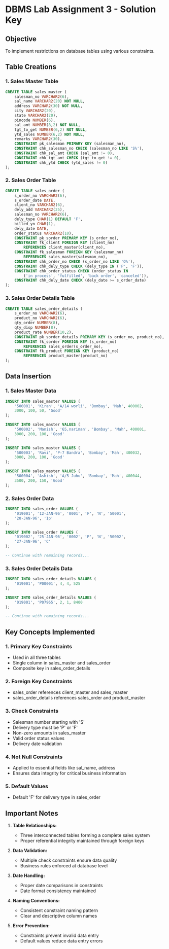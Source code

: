 # DBMS Lab Assignment 3 - Solution Key

## Objective
To implement restrictions on database tables using various constraints.

## Table Creations

### 1. Sales Master Table
```sql
CREATE TABLE sales_master (
    salesman_no VARCHAR2(6),
    sal_name VARCHAR2(20) NOT NULL,
    address VARCHAR2(30) NOT NULL,
    city VARCHAR2(20),
    state VARCHAR2(20),
    pincode NUMBER(6),
    sal_amt NUMBER(8,2) NOT NULL,
    tgt_to_get NUMBER(6,2) NOT NULL,
    ytd_sales NUMBER(6,2) NOT NULL,
    remarks VARCHAR2(30),
    CONSTRAINT pk_salesman PRIMARY KEY (salesman_no),
    CONSTRAINT chk_salesman_no CHECK (salesman_no LIKE 'S%'),
    CONSTRAINT chk_sal_amt CHECK (sal_amt != 0),
    CONSTRAINT chk_tgt_amt CHECK (tgt_to_get != 0),
    CONSTRAINT chk_ytd CHECK (ytd_sales != 0)
);
```

### 2. Sales Order Table
```sql
CREATE TABLE sales_order (
    s_order_no VARCHAR2(6),
    s_order_date DATE,
    client_no VARCHAR2(6),
    dely_add VARCHAR2(25),
    salesman_no VARCHAR2(6),
    dely_type CHAR(1) DEFAULT 'F',
    billed_yn CHAR(1),
    dely_date DATE,
    order_status VARCHAR2(10),
    CONSTRAINT pk_sorder PRIMARY KEY (s_order_no),
    CONSTRAINT fk_client FOREIGN KEY (client_no) 
        REFERENCES client_master(client_no),
    CONSTRAINT fk_salesman FOREIGN KEY (salesman_no) 
        REFERENCES sales_master(salesman_no),
    CONSTRAINT chk_order_no CHECK (s_order_no LIKE 'O%'),
    CONSTRAINT chk_dely_type CHECK (dely_type IN ('P', 'F')),
    CONSTRAINT chk_order_status CHECK (order_status IN 
        ('in process', 'fulfilled', 'back order', 'canceled')),
    CONSTRAINT chk_dely_date CHECK (dely_date >= s_order_date)
);
```

### 3. Sales Order Details Table
```sql
CREATE TABLE sales_order_details (
    s_order_no VARCHAR2(6),
    product_no VARCHAR2(6),
    qty_order NUMBER(8),
    qty_disp NUMBER(8),
    product_rate NUMBER(10,2),
    CONSTRAINT pk_sorder_details PRIMARY KEY (s_order_no, product_no),
    CONSTRAINT fk_sorder FOREIGN KEY (s_order_no) 
        REFERENCES sales_order(s_order_no),
    CONSTRAINT fk_product FOREIGN KEY (product_no) 
        REFERENCES product_master(product_no)
);
```

## Data Insertion

### 1. Sales Master Data
```sql
INSERT INTO sales_master VALUES (
    '500001', 'Kiran', 'A/14 worli', 'Bombay', 'Mah', 400002,
    3000, 100, 50, 'Good'
);

INSERT INTO sales_master VALUES (
    '500002', 'Manish', '65,nariman', 'Bombay', 'Mah', 400001,
    3000, 200, 100, 'Good'
);

INSERT INTO sales_master VALUES (
    '500003', 'Ravi', 'P-7 Bandra', 'Bombay', 'Mah', 400032,
    3000, 200, 100, 'Good'
);

INSERT INTO sales_master VALUES (
    '500004', 'Ashish', 'A/5 Juhu', 'Bombay', 'Mah', 400044,
    3500, 200, 150, 'Good'
);
```

### 2. Sales Order Data
```sql
INSERT INTO sales_order VALUES (
    '019001', '12-JAN-96', '0001', 'F', 'N', '50001',
    '20-JAN-96', 'Ip'
);

INSERT INTO sales_order VALUES (
    '019002', '25-JAN-96', '0002', 'P', 'N', '50002',
    '27-JAN-96', 'C'
);

-- Continue with remaining records...
```

### 3. Sales Order Details Data
```sql
INSERT INTO sales_order_details VALUES (
    '019001', 'P00001', 4, 4, 525
);

INSERT INTO sales_order_details VALUES (
    '019001', 'P07965', 2, 1, 8400
);

-- Continue with remaining records...
```

## Key Concepts Implemented

### 1. Primary Key Constraints
- Used in all three tables
- Single column in sales_master and sales_order
- Composite key in sales_order_details

### 2. Foreign Key Constraints
- sales_order references client_master and sales_master
- sales_order_details references sales_order and product_master

### 3. Check Constraints
- Salesman number starting with 'S'
- Delivery type must be 'P' or 'F'
- Non-zero amounts in sales_master
- Valid order status values
- Delivery date validation

### 4. Not Null Constraints
- Applied to essential fields like sal_name, address
- Ensures data integrity for critical business information

### 5. Default Values
- Default 'F' for delivery type in sales_order

## Important Notes

1. **Table Relationships:**
   - Three interconnected tables forming a complete sales system
   - Proper referential integrity maintained through foreign keys

2. **Data Validation:**
   - Multiple check constraints ensure data quality
   - Business rules enforced at database level

3. **Date Handling:**
   - Proper date comparisons in constraints
   - Date format consistency maintained

4. **Naming Conventions:**
   - Consistent constraint naming pattern
   - Clear and descriptive column names

5. **Error Prevention:**
   - Constraints prevent invalid data entry
   - Default values reduce data entry errors


